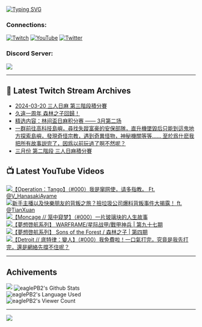 <!--### Hello people, I'm EaglePB2 - The one who building something for fun 👋
Thank you for standby for this profile.   
The purpose of this profile is coming soon.   
You may come back later, as you wish if this readme.md is updated.   -->

<a href="https://git.io/typing-svg"><img src="https://readme-typing-svg.herokuapp.com?font=Fira+Code&duration=1000&pause=5000&vCenter=true&random=false&width=500&lines=%F0%9F%91%8B+Hello+Everyone%2C+I'm+EaglePB2.;%F0%9F%99%87+Thank+you+for+stopping+by+my+profile.+;%F0%9F%94%AD+%3D%3D%3D%3D+%F0%9F%94%AD;%F0%9F%91%8B+%E4%BD%A0%E5%A5%BD%EF%BC%8C%E6%AD%A1%E8%BF%8E%E4%BE%86%E5%88%B0%E6%88%91%E7%9A%84%E4%BB%A3%E7%A2%BC%E5%BA%AB%E3%80%82;%F0%9F%99%87+%E6%84%9F%E8%AC%9D%E5%89%8D%E4%BE%86%E5%8F%83%E8%A7%80%E5%B0%8F%E5%B1%8B+owo~" alt="Typing SVG" /></a>

### Connections:

[![Twitch](https://img.shields.io/badge/Twitch-9347FF?style=flat-square&logo=twitch&logoColor=white)](https://www.twitch.tv/eaglepb2)
[![YouTube](https://img.shields.io/badge/YouTube-%23FF0000.svg?style=flat-square&logo=YouTube&logoColor=white)](https://www.youtube.com/eaglepb2)
[![Twitter](https://img.shields.io/badge/Twitter-%231DA1F2.svg?style=flat-square&logo=Twitter&logoColor=white)](https://twitter.com/eaglepb2)

### Discord Server:

[![](https://invidget.switchblade.xyz/qKrub9b?theme=dark&language=ch)](https://discord.gg/qKrub9b)

---

## 👾 Latest Twitch Stream Archives
<!-- TWITCH:START -->
- [2024-03-20 三人日麻 第三階段積分賽](https://www.twitch.tv/videos/2096162352)
- [久違一周年 森林之子回歸！](https://www.twitch.tv/videos/2093241427)
- [精选内容：林间盃日麻积分赛 —— 3月第二场](https://www.twitch.tv/videos/2093226474)
- [一群前往高科技島嶼，尋找失蹤富豪的安保部隊，直升機墜毀后只能到這鬼地方探索島嶼，發現奇怪宗教，遇到奇異怪物，神秘機關等等…… 至於爲什麽我把所有故事説完了，因爲以前玩過了啊不然呢？](https://www.twitch.tv/videos/2092366923)
- [三月份 第二階段 三人日麻積分賽](https://www.twitch.tv/videos/2089499000)
<!-- TWITCH:END -->



## 📺 Latest YouTube Videos
<!-- YOUTUBE:START -->
<!-- YOUTUBE:END -->

<!-- BEGIN YOUTUBE-CARDS -->
<a href="https://www.youtube.com/watch?v=5a0qMEUzwkM">
  <picture>
    <source media="(prefers-color-scheme: dark)" srcset="https://ytcards.demolab.com/?id=5a0qMEUzwkM&title=%E3%80%90Operation%EF%BC%9ATango%E3%80%91%EF%BC%88%23000%EF%BC%89%E6%88%91%E6%98%AF%E7%AA%9C%E7%BD%91%E4%BD%BF%EF%BC%8C%E8%AF%B7%E5%A4%9A%E6%8C%87%E6%95%99%E3%80%82+Ft.+%40V_HanasakiAyame&lang=zh&timestamp=1711096842&background_color=%230d1117&title_color=%23ffffff&stats_color=%23dedede&max_title_lines=1&width=250&border_radius=5&duration=14766">
    <img src="https://ytcards.demolab.com/?id=5a0qMEUzwkM&title=%E3%80%90Operation%EF%BC%9ATango%E3%80%91%EF%BC%88%23000%EF%BC%89%E6%88%91%E6%98%AF%E7%AA%9C%E7%BD%91%E4%BD%BF%EF%BC%8C%E8%AF%B7%E5%A4%9A%E6%8C%87%E6%95%99%E3%80%82+Ft.+%40V_HanasakiAyame&lang=zh&timestamp=1711096842&background_color=%23ffffff&title_color=%2324292f&stats_color=%2357606a&max_title_lines=1&width=250&border_radius=5&duration=14766" alt="【Operation：Tango】（#000）我是窜网使，请多指教。 Ft. @V_HanasakiAyame" title="【Operation：Tango】（#000）我是窜网使，请多指教。 Ft. @V_HanasakiAyame">
  </picture>
</a>
<a href="https://www.youtube.com/watch?v=vtcbhHb-AjE">
  <picture>
    <source media="(prefers-color-scheme: dark)" srcset="https://ytcards.demolab.com/?id=vtcbhHb-AjE&title=%E6%96%B0%E6%89%8B%E4%B8%BB%E6%92%AD%E4%BB%A5%E5%8F%8A%E5%BF%AB%E6%A8%82%E6%9C%8B%E5%8F%8B%E7%9A%84%E8%83%8C%E5%8F%9B%E4%B9%8B%E6%97%85%EF%BC%9F%E6%92%BF%E5%9E%83%E5%9C%BE%E5%85%AC%E5%8F%B8%E7%88%86%E6%96%99%E8%83%8C%E5%8F%9B%E4%BA%8B%E4%BB%B6%E5%A4%A7%E6%8F%AD%E9%9C%B2%EF%BC%81+ft.+%40TianXuan&lang=zh&timestamp=1711035098&background_color=%230d1117&title_color=%23ffffff&stats_color=%23dedede&max_title_lines=1&width=250&border_radius=5&duration=198">
    <img src="https://ytcards.demolab.com/?id=vtcbhHb-AjE&title=%E6%96%B0%E6%89%8B%E4%B8%BB%E6%92%AD%E4%BB%A5%E5%8F%8A%E5%BF%AB%E6%A8%82%E6%9C%8B%E5%8F%8B%E7%9A%84%E8%83%8C%E5%8F%9B%E4%B9%8B%E6%97%85%EF%BC%9F%E6%92%BF%E5%9E%83%E5%9C%BE%E5%85%AC%E5%8F%B8%E7%88%86%E6%96%99%E8%83%8C%E5%8F%9B%E4%BA%8B%E4%BB%B6%E5%A4%A7%E6%8F%AD%E9%9C%B2%EF%BC%81+ft.+%40TianXuan&lang=zh&timestamp=1711035098&background_color=%23ffffff&title_color=%2324292f&stats_color=%2357606a&max_title_lines=1&width=250&border_radius=5&duration=198" alt="新手主播以及快樂朋友的背叛之旅？撿垃圾公司爆料背叛事件大揭露！ ft. @TianXuan" title="新手主播以及快樂朋友的背叛之旅？撿垃圾公司爆料背叛事件大揭露！ ft. @TianXuan">
  </picture>
</a>
<a href="https://www.youtube.com/watch?v=j8oZtd3NURI">
  <picture>
    <source media="(prefers-color-scheme: dark)" srcset="https://ytcards.demolab.com/?id=j8oZtd3NURI&title=%E3%80%90Moncage+%2F%2F+%E7%AC%BC%E4%B8%AD%E7%AA%A5%E6%A2%A6%E3%80%91%EF%BC%88%23000%EF%BC%89%E4%B8%80%E7%89%87%E7%8E%BB%E7%92%83%E5%9D%97%E7%9A%84%E4%BA%BA%E7%94%9F%E6%95%85%E4%BA%8B&lang=zh&timestamp=1710994172&background_color=%230d1117&title_color=%23ffffff&stats_color=%23dedede&max_title_lines=1&width=250&border_radius=5&duration=9962">
    <img src="https://ytcards.demolab.com/?id=j8oZtd3NURI&title=%E3%80%90Moncage+%2F%2F+%E7%AC%BC%E4%B8%AD%E7%AA%A5%E6%A2%A6%E3%80%91%EF%BC%88%23000%EF%BC%89%E4%B8%80%E7%89%87%E7%8E%BB%E7%92%83%E5%9D%97%E7%9A%84%E4%BA%BA%E7%94%9F%E6%95%85%E4%BA%8B&lang=zh&timestamp=1710994172&background_color=%23ffffff&title_color=%2324292f&stats_color=%2357606a&max_title_lines=1&width=250&border_radius=5&duration=9962" alt="【Moncage // 笼中窥梦】（#000）一片玻璃块的人生故事" title="【Moncage // 笼中窥梦】（#000）一片玻璃块的人生故事">
  </picture>
</a>
<a href="https://www.youtube.com/watch?v=c5H7qeZlY-Y">
  <picture>
    <source media="(prefers-color-scheme: dark)" srcset="https://ytcards.demolab.com/?id=c5H7qeZlY-Y&title=%E3%80%90%E5%A4%A2%E6%83%B3%E5%95%93%E8%88%AA%E7%B3%BB%E5%88%97%E3%80%91+WARFRAME%2F%E6%98%9F%E9%99%85%E6%88%98%E7%94%B2%2F%E6%88%B0%E7%94%B2%E7%A5%9E%E5%85%B5+%7C+%E7%AC%AC%E4%B9%9D%E5%8D%81%E4%B8%83%E6%9C%9F&lang=zh&timestamp=1710920240&background_color=%230d1117&title_color=%23ffffff&stats_color=%23dedede&max_title_lines=1&width=250&border_radius=5&duration=13575">
    <img src="https://ytcards.demolab.com/?id=c5H7qeZlY-Y&title=%E3%80%90%E5%A4%A2%E6%83%B3%E5%95%93%E8%88%AA%E7%B3%BB%E5%88%97%E3%80%91+WARFRAME%2F%E6%98%9F%E9%99%85%E6%88%98%E7%94%B2%2F%E6%88%B0%E7%94%B2%E7%A5%9E%E5%85%B5+%7C+%E7%AC%AC%E4%B9%9D%E5%8D%81%E4%B8%83%E6%9C%9F&lang=zh&timestamp=1710920240&background_color=%23ffffff&title_color=%2324292f&stats_color=%2357606a&max_title_lines=1&width=250&border_radius=5&duration=13575" alt="【夢想啓航系列】 WARFRAME/星际战甲/戰甲神兵 | 第九十七期" title="【夢想啓航系列】 WARFRAME/星际战甲/戰甲神兵 | 第九十七期">
  </picture>
</a>
<a href="https://www.youtube.com/watch?v=xUYwBiOegOg">
  <picture>
    <source media="(prefers-color-scheme: dark)" srcset="https://ytcards.demolab.com/?id=xUYwBiOegOg&title=%E3%80%90%E5%A4%A2%E6%83%B3%E5%95%93%E8%88%AA%E7%B3%BB%E5%88%97%E3%80%91+Sons+of+the+Forest+%2F+%E6%A3%AE%E6%9E%97%E4%B9%8B%E5%AD%90+%7C+%E7%AC%AC%E5%9B%9B%E6%9C%9F&lang=zh&timestamp=1710828614&background_color=%230d1117&title_color=%23ffffff&stats_color=%23dedede&max_title_lines=1&width=250&border_radius=5&duration=11034">
    <img src="https://ytcards.demolab.com/?id=xUYwBiOegOg&title=%E3%80%90%E5%A4%A2%E6%83%B3%E5%95%93%E8%88%AA%E7%B3%BB%E5%88%97%E3%80%91+Sons+of+the+Forest+%2F+%E6%A3%AE%E6%9E%97%E4%B9%8B%E5%AD%90+%7C+%E7%AC%AC%E5%9B%9B%E6%9C%9F&lang=zh&timestamp=1710828614&background_color=%23ffffff&title_color=%2324292f&stats_color=%2357606a&max_title_lines=1&width=250&border_radius=5&duration=11034" alt="【夢想啓航系列】 Sons of the Forest / 森林之子 | 第四期" title="【夢想啓航系列】 Sons of the Forest / 森林之子 | 第四期">
  </picture>
</a>
<a href="https://www.youtube.com/watch?v=r-dXlU9dXI0">
  <picture>
    <source media="(prefers-color-scheme: dark)" srcset="https://ytcards.demolab.com/?id=r-dXlU9dXI0&title=%E3%80%90Detroit+%2F%2F+%E5%BA%95%E7%89%B9%E5%BE%8B%EF%BC%9A%E8%AE%8A%E4%BA%BA%E3%80%91%EF%BC%88%23000%EF%BC%89%E6%88%91%E5%85%8D%E8%B2%BB%E5%95%A6%EF%BC%81%E4%B8%80%E5%8F%A3%E6%B0%A3%E6%89%93%E5%AE%8C%EF%BC%8C%E7%A9%B6%E7%AB%9F%E6%98%AF%E6%88%91%E5%85%88%E6%89%93%E5%AE%8C%EF%BC%8C%E9%82%84%E6%98%AF%E7%B6%B2%E7%B5%A1%E5%85%88%E6%92%90%E4%B8%8D%E4%BD%8F%E5%91%A2%EF%BC%9F&lang=zh&timestamp=1710772322&background_color=%230d1117&title_color=%23ffffff&stats_color=%23dedede&max_title_lines=1&width=250&border_radius=5&duration=35151">
    <img src="https://ytcards.demolab.com/?id=r-dXlU9dXI0&title=%E3%80%90Detroit+%2F%2F+%E5%BA%95%E7%89%B9%E5%BE%8B%EF%BC%9A%E8%AE%8A%E4%BA%BA%E3%80%91%EF%BC%88%23000%EF%BC%89%E6%88%91%E5%85%8D%E8%B2%BB%E5%95%A6%EF%BC%81%E4%B8%80%E5%8F%A3%E6%B0%A3%E6%89%93%E5%AE%8C%EF%BC%8C%E7%A9%B6%E7%AB%9F%E6%98%AF%E6%88%91%E5%85%88%E6%89%93%E5%AE%8C%EF%BC%8C%E9%82%84%E6%98%AF%E7%B6%B2%E7%B5%A1%E5%85%88%E6%92%90%E4%B8%8D%E4%BD%8F%E5%91%A2%EF%BC%9F&lang=zh&timestamp=1710772322&background_color=%23ffffff&title_color=%2324292f&stats_color=%2357606a&max_title_lines=1&width=250&border_radius=5&duration=35151" alt="【Detroit // 底特律：變人】（#000）我免費啦！一口氣打完，究竟是我先打完，還是網絡先撐不住呢？" title="【Detroit // 底特律：變人】（#000）我免費啦！一口氣打完，究竟是我先打完，還是網絡先撐不住呢？">
  </picture>
</a>
<!-- END YOUTUBE-CARDS -->

---

## Achivements
[![](https://github-profile-trophy.vercel.app/?username=eaglepb2&theme=monokai&no-bg=true&&title=Repositories,Issues,Commit,MultiLanguage)](https://github.com/anuraghazra/github-readme-stats)
<img align="center" alt="eaglePB2's Github Stats" src="https://github-readme-stats.vercel.app/api?username=eaglePB2&show_icons=true&hide_border=true&theme=merko" />
<br>
<img align="center" alt="eaglePB2's Language Used" src="https://github-readme-stats.vercel.app/api/top-langs/?username=eaglePB2&show_icons=true&hide_border=true&theme=merko&layout=compact&langs_count=8" />
<br>
<img align="center" alt="eaglePB2's Viewer Count" src="https://visitcount.itsvg.in/api?id=eaglepb2&label=Profile%20Views&color=3&icon=5&pretty=true" />

<hr>

<!-- RANDOMQUOTE:START -->
![](https://quotes-github-readme.vercel.app/api?type=horizontal&theme=merko)
<!-- RANDOMQUOTE:END -->


<!--
       _____   _   _   _____       _____   _   _   ____   
      |_   _| | | | | |  ___|     |  ___| | \ | | |  _  \  
        | |   | |_| | | |___      | |___  |  \| | | | | | 
        | |   |  _  | |  ___|     |  ___| |     | | | | | 
        | |   | | | | | |___      | |___  | |\  | | |_| | 
        |_|   |_| |_| |_____|     |_____| |_| \_| |____ / 
      
-->
